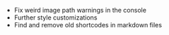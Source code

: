 - Fix weird image path warnings in the console
- Further style customizations
- Find and remove old shortcodes in markdown files
